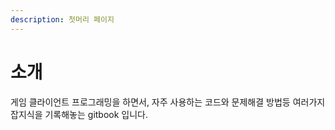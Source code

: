 ```yaml
---
description: 첫머리 페이지
---
```


# 소개



게임 클라이언트 프로그래밍을 하면서, 자주 사용하는 코드와 문제해결 방법등 여러가지 잡지식을 기록해놓는 gitbook 입니다. 

